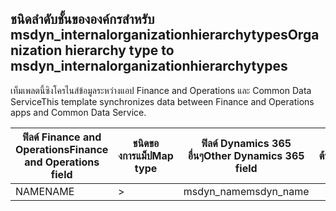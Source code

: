 ## <a name="organization-hierarchy-type-to-msdyn_internalorganizationhierarchytypes"></a><span data-ttu-id="e592b-101">ชนิดลำดับชั้นขององค์กรสำหรับ msdyn_internalorganizationhierarchytypes</span><span class="sxs-lookup"><span data-stu-id="e592b-101">Organization hierarchy type to msdyn_internalorganizationhierarchytypes</span></span>

<span data-ttu-id="e592b-102">เท็มเพลตนี้ซิงโครไนส์ข้อมูลระหว่างแอป Finance and Operations และ Common Data Service</span><span class="sxs-lookup"><span data-stu-id="e592b-102">This template synchronizes data between Finance and Operations apps and Common Data Service.</span></span>

<span data-ttu-id="e592b-103">ฟิลด์ Finance and Operations</span><span class="sxs-lookup"><span data-stu-id="e592b-103">Finance and Operations field</span></span> | <span data-ttu-id="e592b-104">ชนิดของการแม็ป</span><span class="sxs-lookup"><span data-stu-id="e592b-104">Map type</span></span> | <span data-ttu-id="e592b-105">ฟิลด์ Dynamics 365 อื่นๆ</span><span class="sxs-lookup"><span data-stu-id="e592b-105">Other Dynamics 365 field</span></span> | <span data-ttu-id="e592b-106">ค่าเริ่มต้น</span><span class="sxs-lookup"><span data-stu-id="e592b-106">Default value</span></span>
---|---|---|---
<span data-ttu-id="e592b-107">NAME</span><span class="sxs-lookup"><span data-stu-id="e592b-107">NAME</span></span> | > | <span data-ttu-id="e592b-108">msdyn_name</span><span class="sxs-lookup"><span data-stu-id="e592b-108">msdyn_name</span></span> | 
